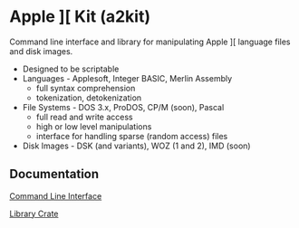 # Apple ][ Kit (a2kit)

Command line interface and library for manipulating Apple ][ language files and disk images.

* Designed to be scriptable
* Languages - Applesoft, Integer BASIC, Merlin Assembly
    - full syntax comprehension
    - tokenization, detokenization
* File Systems - DOS 3.x, ProDOS, CP/M (soon), Pascal
    - full read and write access
    - high or low level manipulations
    - interface for handling sparse (random access) files
* Disk Images - DSK (and variants), WOZ (1 and 2), IMD (soon)

## Documentation

[Command Line Interface](https://github.com/dfgordon/a2kit/wiki)

[Library Crate](https://docs.rs/a2kit/latest/a2kit)

